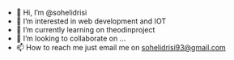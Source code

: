 - 👋 Hi, I’m @sohelidrisi
- 👀 I’m interested in web development and IOT
- 🌱 I’m currently learning on theodinproject
- 💞️ I’m looking to collaborate on ...
- 📫 How to reach me just email me on sohelidrisi93@gmail.com

<!---
sohelidrisi/sohelidrisi is a ✨ special ✨ repository because its `README.md` (this file) appears on your GitHub profile.
You can click the Preview link to take a look at your changes.
--->

